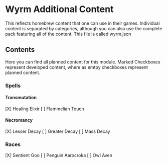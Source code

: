 # Wyrm Additional Content

This reflects homebrew content that one can use in their games. Individual content is separated by categories, although you can also use the complete pack featuring all of the content. 
This file is called wyrm.json

## Contents

Here you can find all planned content for this module. 
Marked Checkboxes represent developed content, where as emtpy checkboxes represent planned content.

### Spells

#### Transmutation

[X] Healing Elixir
[ ] Flammelian Touch

#### Necromancy

[X] Lesser Decay
[ ] Greater Decay
[ ] Mass Decay


### Races

[X] Sentient Goo
[ ] Penguin Aarocroka
[ ] Owl Aven


